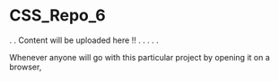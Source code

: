 # CSS_Repo_6

.
.
Content will be uploaded here !! 
.
.
.
.
.

Whenever anyone will go with this particular project by opening it on a browser, 
